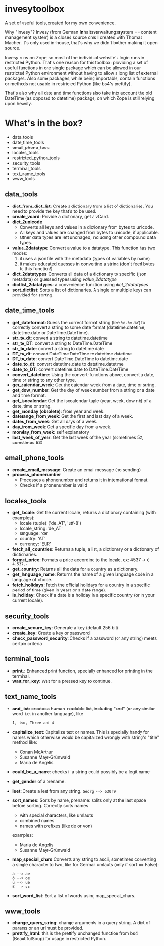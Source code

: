 # invesytoolbox

A set of useful tools, created for my own convenience.

Why "invesy"? Invesy (from German **In**halts**ve**rwaltungs**sy**stem == content management system) is a closed source cms I created with Thomas Macher. It's only used in-house, that's why we didn't bother making it open source.

Invesy runs on Zope, so most of the individual website's logic runs in restricted Python. That's one reason for this toolbox: providing a set of useful functions in one single package which can be allowed in our restricted Python environment without having to allow a long list of external packages. Also some packages, while being importable, contain functions or methods not usable in restricted Python (like bs4's prettify).

That's also why all date and time functions also take into account the old DateTime (as opposed to datetime) package, on which Zope is still relying upon heavily.

# What's in the box?
- data_tools
- date\_time_tools
- email\_phone_tools
- locales_tools
- restricted\_python_tools
- security_tools
- terminal_tools
- text\_name_tools
- www_tools

## data_tools
- **dict\_from\_dict\_list**: Create a dictionary from a list of dictionaries. You need to provide the key that's to be used.
- **create_vcard**: Provide a dictionary, get a vCard.
- **dict_2unicode**
  - Converts all keys and values in a dictionary from bytes to unicode.
  - All keys and values are changed from bytes to unicode, if applicable.
  - Other data types are left unchaged, including other compound data types.
- **value_2datatype**: Convert a value to a datatype. This function has two modes:
	1. it uses a json file with the metadata (types of variables by name)
	2. it makes educated guesses in converting a string (don't feed bytes to this function!)
- **dict_2datatypes**: Converts all data of a dictionary to specific (json metadata) or guessed types using *value_2datatype*.
- **dictlist_2datatypes**: a convenience function using *dict_2datatypes*
- **sort_dictlist**: Sorts a list of dictionaries. A single or multiple keys can provided for sorting.

## date\_time\_tools
- **get_dateformat**: Guess the correct format string (like `%d.%m.%Y`) to correctly convert a string to some date format (datetime.datetime, datetime.date or DateTime.DateTime).
- **str\_to\_dt**: convert a string to datetime.datetime
- **str\_to\_DT**: convert a string to DateTime.DateTime
- **str\_to\_date**: convert a string to datetime.date
- **DT\_to\_dt**: convert DateTime.DateTime to datetime.datetime
- **DT\_to\_date**: convert DateTime.DateTime to datetime.date
- **date\_to\_dt**: convert datetime.date to datetime.datetime
- **date\_to\_DT**: convert datetime.date to DateTime.DateTime
- **convert_datetime**: Using the convert-functions above, convert a date, time or string to any other type.
- **get\_calendar\_week**: Get the calendar week from a date, time or string.
- **get\_dow\_number**: Get the day of week number from a string or a date and time format.
- **get_isocalendar**: Get the isocalendar tuple (year, week, dow nb) of a date, time or string.
- **get_monday (obsolete)**: from year and week.
- **daterange\_from\_week**: Get the first and last day of a week.
- **dates\_from\_week**: Get all days of a week.
- **day\_from\_week**: Get a specific day from a week.
- **monday\_from\_week**: self explanatory
- **last\_week_of\_year**: Get the last week of the year (sometimes 52, sometimes 53)

## email\_phone\_tools
- **create\_email\_message**: Create an email message (no sending)
- **process_phonenumber**
	- Processes a phonenumber and returns it in international format.
	- Checks if a phonenumber is valid

## locales_tools
- **get_locale**: Get the current locale, returns a dictionary containing (with examples):
	- locale (tuple): ('de_AT', 'utf-8')
	- locale_string: 'de_AT'
	- language: 'de'
	- country: 'AT'
	- currency: 'EUR'
- **fetch\_all\_countries**: Returns a tuple, a list, a dictionary or a dictionary of dictionaries.
- **format_price**: Formats a price according to the locale, ex: 4537 -> `€ 4.537,-`
- **get_country**: Returns all the data for a country as a dictionary.
- **get\_language\_name**: Returns the name of a given language code in a language of choice.
- **fetch_holidays**: Fetch the official holidays for a country in a specific period of time (given in years or a date range).
- **is_holiday**: Check if a date is a holiday in a specific country (or in your current locale).

## security_tools
- **create_secure_key**: Generate a key (default 256 bit)
- **create_key**: Create a key or password
- **check\_password\_security**: Checks if a password (or any string) meets certain criteria

## terminal_tools
- **print_**: Enhanced print function, specially enhanced for printing in the terminal.
- **wait\_for\_key**: Wait for a pressed key to continue.

## text\_name\_tools
- **and_list**: creates a human-readable list, including "and" (or any similar word, i.e. in another language), like

	```
	1, two, Three and 4
	```

- **capitalize_text**: Capitalize text or names. This is specially handy for names which otherwise would be capitalized wrongly with string's "title" method like:
	- Conan McArthur
	- Susanne Mayr-Grünwald
	- Maria de Angelis
- **could\_be\_a_name**: checks if a string could possibly be a legit name
- **get_gender** of a prename.
- **leet**: Create a leet from any string. 
	`Georg --> 630r9`
- **sort_names**: Sorts by name, prename: splits only at the last space before sorting.
	Correctly sorts names
	- with special characters, like umlauts
	- combined names
	- names with prefixes (like de or von)

	examples:

	- Maria de Angelis
	- Susanne Mayr-Grünwald

- **map\_special\_chars**
Converts any string to ascii, sometimes converting a single character to two, like for German umlauts (only if sort == False):
	
	```
	ä --> ae
	ö --> oe
	ü --> ue
	ß --> ss
	```

- **sort_word_list**: Sort a list of words using map\_special\_chars.

## www_tools
- **change\_query_string**: change arguments in a query string. A dict of params or an url must be provided.
- **prettify_html**: this is the prettify unchanged function from bs4 (BeautifulSoup) for usage in restricted Python.